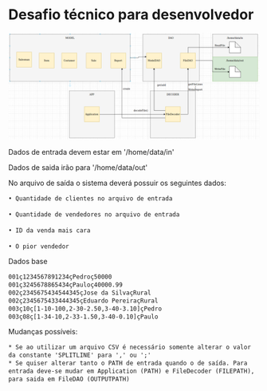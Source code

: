# Desafio técnico para desenvolvedor

![Diagrama](/image/diagrama.png)

Dados de entrada devem estar em '/home/data/in'

Dados de saida irão para '/home/data/out'

No arquivo de saída o sistema deverá possuir os seguintes dados:

	• Quantidade de clientes no arquivo de entrada
	
	• Quantidade de vendedores no arquivo de entrada
	
	• ID da venda mais cara
	
	• O pior vendedor


Dados base

	001ç1234567891234çPedroç50000
	001ç3245678865434çPauloç40000.99
	002ç2345675434544345çJose da SilvaçRural
	002ç2345675433444345çEduardo PereiraçRural
	003ç10ç[1-10-100,2-30-2.50,3-40-3.10]çPedro
	003ç08ç[1-34-10,2-33-1.50,3-40-0.10]çPaulo
	
Mudanças possíveis:

	* Se ao utilizar um arquivo CSV é necessário somente alterar o valor da constante 'SPLITLINE' para ',' ou ';'
	* Se quiser alterar tanto o PATH de entrada quando o de saída. Para entrada deve-se mudar em Application (PATH) e FileDecoder (FILEPATH), para saida em FileDAO (OUTPUTPATH)